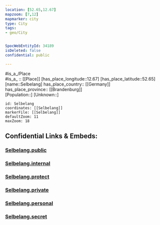 ```yaml
---
location: [52.65,12.67] 
mapzoom: [7,12] 
mapmarker: city 
type: City
tags:
- geo/City


SpocWebEntityId: 34189
isDeleted: false
confidential: public

---
```

#is_a_/Place  
#is_a_ :: [[Place]] 
[has_place_longitude::12.67] 
[has_place_latitude::52.65] 
[name::Selbelang] 
has_place_country:: [[Germany]]  
has_place_province:: [[Brandenburg]]  
[Population::] 
[Unknown::] 


```leaflet
id: Selbelang
coordinates: [[Selbelang]] 
markerFile: [[Selbelang]] 
defaultZoom: 11 
maxZoom: 18
```


## Confidential Links & Embeds: 

### [Selbelang.public](/_public/\Earth\Continent\Europe\Europe~Central\Germany\Germany~East\Brandenburg\counties~Brandenburg\Havelland\cities~Havelland\Friesack\boroughs~Friesack\PaulinenaueSelbelang.public.md) 

### [Selbelang.internal](/_internal/\Earth\Continent\Europe\Europe~Central\Germany\Germany~East\Brandenburg\counties~Brandenburg\Havelland\cities~Havelland\Friesack\boroughs~Friesack\PaulinenaueSelbelang.internal.md) 

### [Selbelang.protect](/_protect/\Earth\Continent\Europe\Europe~Central\Germany\Germany~East\Brandenburg\counties~Brandenburg\Havelland\cities~Havelland\Friesack\boroughs~Friesack\PaulinenaueSelbelang.protect.md) 

### [Selbelang.private](/_private/\Earth\Continent\Europe\Europe~Central\Germany\Germany~East\Brandenburg\counties~Brandenburg\Havelland\cities~Havelland\Friesack\boroughs~Friesack\PaulinenaueSelbelang.private.md) 

### [Selbelang.personal](/_personal/\Earth\Continent\Europe\Europe~Central\Germany\Germany~East\Brandenburg\counties~Brandenburg\Havelland\cities~Havelland\Friesack\boroughs~Friesack\PaulinenaueSelbelang.personal.md) 

### [Selbelang.secret](/_secret/\Earth\Continent\Europe\Europe~Central\Germany\Germany~East\Brandenburg\counties~Brandenburg\Havelland\cities~Havelland\Friesack\boroughs~Friesack\PaulinenaueSelbelang.secret.md)

